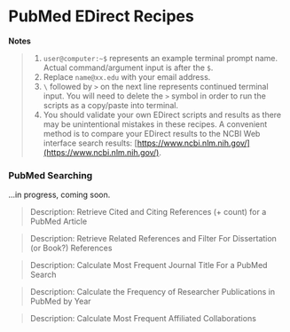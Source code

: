 # PubMed EDirect Recipes

**Notes**

> 1. `user@computer:~$` represents an example terminal prompt name. Actual command/argument input is after the `$`.
> 2. Replace `name@xx.edu` with your email address.
> 3. `\` followed by `>` on the next line represents continued terminal input. You will need to delete the `>` symbol in order to run the scripts as a copy/paste into terminal.
> 4. You should validate your own EDirect scripts and results as there may be unintentional mistakes in these recipes. A convenient method is to compare your EDirect results to the NCBI Web interface search results: [https://www.ncbi.nlm.nih.gov/](https://www.ncbi.nlm.nih.gov/).

### PubMed Searching

...in progress, coming soon.

> Description: Retrieve Cited and Citing References (+ count) for a PubMed Article


> Description: Retrieve Related References and Filter For Dissertation (or Book?) References


> Description: Calculate Most Frequent Journal Title For a PubMed Search


> Description: Calculate the Frequency of Researcher Publications in PubMed by Year


> Description: Calculate Most Frequent Affiliated Collaborations
